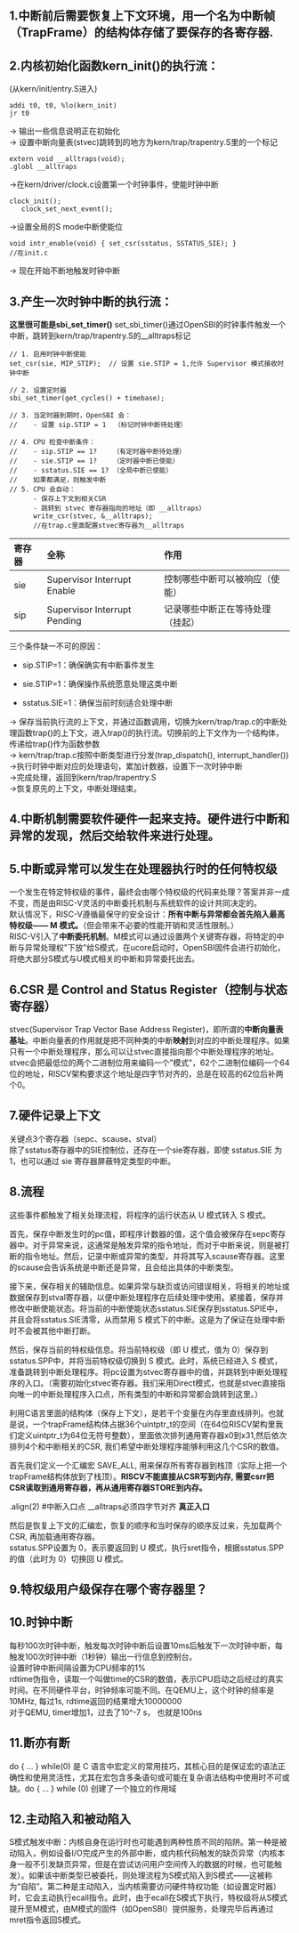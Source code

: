 ## 1.中断前后需要恢复上下文环境，用一个名为中断帧（TrapFrame）的结构体存储了要保存的各寄存器.    
## 2.内核初始化函数kern_init()的执行流：  
(从kern/init/entry.S进入)   
```
addi t0, t0, %lo(kern_init)  
jr t0
```
-> 输出一些信息说明正在初始化   
-> 设置中断向量表(stvec)跳转到的地方为kern/trap/trapentry.S里的一个标记    
```
extern void __alltraps(void);  
.globl __alltraps
```
->在kern/driver/clock.c设置第一个时钟事件，使能时钟中断   
```
clock_init(); 
   clock_set_next_event();
```
->设置全局的S mode中断使能位  
```
void intr_enable(void) { set_csr(sstatus, SSTATUS_SIE); }
//在init.c
```
-> 现在开始不断地触发时钟中断  
## 3.产生一次时钟中断的执行流：  
**这里很可能是sbi_set_timer()** set_sbi_timer()通过OpenSBI的时钟事件触发一个中断，跳转到kern/trap/trapentry.S的__alltraps标记   
```
// 1. 启用时钟中断使能
set_csr(sie, MIP_STIP);  // 设置 sie.STIP = 1,允许 Supervisor 模式接收时钟中断

// 2. 设置定时器
sbi_set_timer(get_cycles() + timebase);

// 3. 当定时器到期时，OpenSBI 会：
//    - 设置 sip.STIP = 1  （标记时钟中断待处理）

// 4. CPU 检查中断条件：
//    - sip.STIP == 1?    （有定时器中断待处理）
//    - sie.STIP == 1?    （定时器中断已使能）  
//    - sstatus.SIE == 1? （全局中断已使能）
//    如果都满足，则触发中断
// 5. CPU 会自动：
      - 保存上下文到相关CSR
      - 跳转到 stvec 寄存器指向的地址（即 __alltraps）
      write_csr(stvec, &__alltraps); 
      //在trap.c里面配置stvec寄存器为__alltraps
```

| 寄存器 | 全称                         | 作用                             |
| :----- | :--------------------------- | :------------------------------- |
| sie    | Supervisor Interrupt Enable  | 控制哪些中断可以被响应（使能）   |
| sip    | Supervisor Interrupt Pending | 记录哪些中断正在等待处理（挂起） |

三个条件缺一不可的原因：

- sip.STIP=1：确保确实有中断事件发生

- sie.STIP=1：确保操作系统愿意处理这类中断

- sstatus.SIE=1：确保当前时刻适合处理中断

-> 保存当前执行流的上下文，并通过函数调用，切换为kern/trap/trap.c的中断处理函数trap()的上下文，进入trap()的执行流。切换前的上下文作为一个结构体，传递给trap()作为函数参数   
-> kern/trap/trap.c按照中断类型进行分发(trap_dispatch(), interrupt_handler())  
->执行时钟中断对应的处理语句，累加计数器，设置下一次时钟中断  
->完成处理，返回到kern/trap/trapentry.S  
->恢复原先的上下文，中断处理结束。
## 4.中断机制需要软件硬件一起来支持。硬件进行中断和异常的发现，然后交给软件来进行处理。
## 5.中断或异常可以发生在处理器执行时的任何特权级  
一个发生在特定特权级的事件，最终会由哪个特权级的代码来处理？答案并非一成不变，而是由RISC-V灵活的中断委托机制与系统软件的设计共同决定的。  
默认情况下，RISC-V遵循最保守的安全设计：**所有中断与异常都会首先陷入最高特权级—— M 模式。**（但会带来不必要的性能开销和灵活性限制。）  
RISC-V引入了**中断委托机制**。M模式可以通过设置两个关键寄存器，将特定的中断与异常处理权"下放"给S模式，在ucore启动时，OpenSBI固件会进行初始化，将绝大部分S模式与U模式相关的中断和异常委托出去。
## 6.CSR 是 Control and Status Register（控制与状态寄存器）  
stvec(Supervisor Trap Vector Base Address Register)，即所谓的**中断向量表基址**。中断向量表的作用就是把不同种类的中断**映射**到对应的中断处理程序。如果只有一个中断处理程序，那么可以让stvec直接指向那个中断处理程序的地址。  
stvec会把最低位的两个二进制位用来编码一个"模式"，62个二进制位编码一个64位的地址，RISCV架构要求这个地址是四字节对齐的，总是在较高的62位后补两个0。
## 7.硬件记录上下文
关键点3个寄存器（sepc、scause、stval）  
除了sstatus寄存器中的SIE控制位，还存在一个sie寄存器，即使 sstatus.SIE 为 1，也可以通过 sie 寄存器屏蔽特定类型的中断。
## 8.流程
这些事件都触发了相关处理流程，将程序的运行状态从 U 模式转入 S 模式。

首先，保存中断发生时的pc值，即程序计数器的值，这个值会被保存在sepc寄存器中。对于异常来说，这通常是触发异常的指令地址，而对于中断来说，则是被打断的指令地址。然后，记录中断或异常的类型，并将其写入scause寄存器。这里的scause会告诉系统是中断还是异常，且会给出具体的中断类型。

接下来，保存相关的辅助信息。如果异常与缺页或访问错误相关，将相关的地址或数据保存到stval寄存器，以便中断处理程序在后续处理中使用。紧接着，保存并修改中断使能状态。将当前的中断使能状态sstatus.SIE保存到sstatus.SPIE中，并且会将sstatus.SIE清零，从而禁用 S 模式下的中断。这是为了保证在处理中断时不会被其他中断打断。

然后，保存当前的特权级信息。将当前特权级（即 U 模式，值为 0）保存到sstatus.SPP中，并将当前特权级切换到 S 模式。此时，系统已经进入 S 模式，准备跳转到中断处理程序。将pc设置为stvec寄存器中的值，并跳转到中断处理程序的入口。（需要初始化stvec寄存器。我们采用Direct模式，也就是stvec直接指向唯一的中断处理程序入口点，所有类型的中断和异常都会跳转到这里。）    

利用C语言里面的结构体（保存上下文），是若干个变量在内存里直线排列。也就是说，一个trapFrame结构体占据36个uintptr_t的空间（在64位RISCV架构里我们定义uintptr_t为64位无符号整数），里面依次排列通用寄存器x0到x31,然后依次排列4个和中断相关的CSR, 我们希望中断处理程序能够利用这几个CSR的数值。

首先我们定义一个汇编宏 SAVE_ALL, 用来保存所有寄存器到栈顶（实际上把一个trapFrame结构体放到了栈顶）。**RISCV不能直接从CSR写到内存, 需要csrr把CSR读取到通用寄存器，再从通用寄存器STORE到内存。**

.align(2) #中断入口点 __alltraps必须四字节对齐 **真正入口**

然后是恢复上下文的汇编宏，恢复的顺序和当时保存的顺序反过来，先加载两个CSR, 再加载通用寄存器。  
sstatus.SPP设置为 0，表示要返回到 U 模式，执行sret指令，根据sstatus.SPP的值（此时为 0）切换回 U 模式。

## 9.特权级用户级保存在哪个寄存器里？

## 10.时钟中断  
每秒100次时钟中断，触发每次时钟中断后设置10ms后触发下一次时钟中断，每触发100次时钟中断（1秒钟）输出一行信息到控制台。  
设置时钟中断间隔设置为CPU频率的1%  
rdtime伪指令，读取一个叫做time的CSR的数值，表示CPU启动之后经过的真实时间。在不同硬件平台，时钟频率可能不同。在QEMU上，这个时钟的频率是10MHz, 每过1s, rdtime返回的结果增大10000000  
对于QEMU, timer增加1，过去了10^-7 s， 也就是100ns

## 11.断亦有断

do { ... } while(0) 是 C 语言中宏定义的常用技巧，其核心目的是保证宏的语法正确性和使用灵活性，尤其在宏包含多条语句或可能在复杂语法结构中使用时不可或缺。do { ... } while (0) 创建了一个独立的作用域

## 12.主动陷入和被动陷入
S模式触发中断：内核自身在运行时也可能遇到两种性质不同的陷阱。第一种是被动陷入，例如设备I/O完成产生的外部中断，或内核代码触发的缺页异常（内核本身一般不引发缺页异常，但是在尝试访问用户空间传入的数据的时候，也可能触发）。如果该中断类型已被委托，则处理流程为S模式陷入到S模式——这被称为“自陷”。第二种是主动陷入，当内核需要访问硬件特权功能（如设置定时器）时，它会主动执行ecall指令。此时，由于ecall在S模式下执行，特权级将从S模式提升至M模式，由M模式的固件（如OpenSBI）提供服务，处理完毕后再通过mret指令返回S模式。

